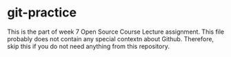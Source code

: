 # git-practice
This is the part of week 7 Open Source Course Lecture assignment.
This file probably does not contain any special contextn about Github.
Therefore, skip this if you do not need anything from this repository. 
